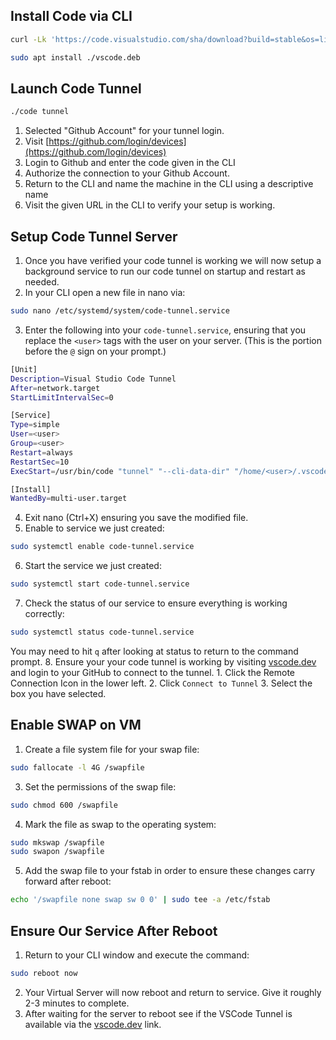 ## Install Code via CLI
```bash
curl -Lk 'https://code.visualstudio.com/sha/download?build=stable&os=linux-deb-x64' --output vscode.deb

sudo apt install ./vscode.deb
```
## Launch Code Tunnel
```bash
./code tunnel
```

1. Selected "Github Account" for your tunnel login.
2. Visit [https://github.com/login/devices](https://github.com/login/devices) 
3. Login to Github and enter the code given in the CLI
4. Authorize the connection to your Github Account.
5. Return to the CLI and name the machine in the CLI using a descriptive name
6. Visit the given URL in the CLI to verify your setup is working.
## Setup Code Tunnel Server
1. Once you have verified your code tunnel is working we will now setup a background service to run our code tunnel on startup and restart as needed.
2. In your CLI open a new file in nano via:
```bash
sudo nano /etc/systemd/system/code-tunnel.service
```
3. Enter the following into your `code-tunnel.service`, ensuring that you replace the `<user>` tags with the user on your server. (This is the portion before the `@` sign on your prompt.)
```bash
[Unit]
Description=Visual Studio Code Tunnel
After=network.target
StartLimitIntervalSec=0

[Service]
Type=simple
User=<user>
Group=<user>
Restart=always
RestartSec=10
ExecStart=/usr/bin/code "tunnel" "--cli-data-dir" "/home/<user>/.vscode/cli" "--verbose" "service" "internal-run"

[Install]
WantedBy=multi-user.target
```
4. Exit nano (Ctrl+X) ensuring you save the modified file.
5. Enable to service we just created:
```bash
sudo systemctl enable code-tunnel.service
```
6. Start the service we just created:
```bash
sudo systemctl start code-tunnel.service
```
7. Check the status of our service to ensure everything is working correctly:
```bash
sudo systemctl status code-tunnel.service
```
You may need to hit `q` after looking at status to return to the command prompt.
8. Ensure your your code tunnel is working by visiting [vscode.dev](https://vscode.dev) and login to your GitHub to connect to the tunnel. 
	1. Click the Remote Connection Icon in the lower left.
	2. Click `Connect to Tunnel`
	3. Select the box you have selected.
## Enable SWAP on VM
1. Create a file system file for your swap file:
```bash
sudo fallocate -l 4G /swapfile
```
3. Set the permissions of the swap file:
```bash
sudo chmod 600 /swapfile
```
4. Mark the file as swap to the operating system:
```bash
sudo mkswap /swapfile
sudo swapon /swapfile
```
5. Add the swap file to your fstab in order to ensure these changes carry forward after reboot:
```bash
echo '/swapfile none swap sw 0 0' | sudo tee -a /etc/fstab
```
## Ensure Our Service After Reboot
1. Return to your CLI window and execute the command:
```bash
sudo reboot now
```
2. Your Virtual Server will now reboot and return to service. Give it roughly 2-3 minutes to complete.
3. After waiting for the server to reboot see if the VSCode Tunnel is available via the [vscode.dev](https://vscode.dev) link.